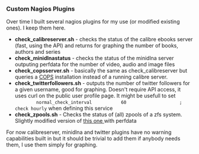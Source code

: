 ### Custom Nagios Plugins

Over time I built several nagios plugins for my use (or modified existing ones). I keep them here.

* **check_calibreserver.sh** - checks the status of the calibre ebooks server (fast, using the API) and returns for graphing the number of books, authors and series
* **check_minidlnastatus** - checks the status of the minidlna server outputing perfdata for the number of video, audio and image files
* **check_copsserver.sh** - basically the same as check_calibreserver but queries a [COPS](http://blog.slucas.fr/en/oss/calibre-opds-php-server) installation instead of a running calibre server.
* **check_twitterfollowers.sh** - outputs the number of twitter followers for a given username, good for graphing. Doesn't require API access, it uses curl on the public user profile page. It might be usefull to set  
`        normal_check_interval           60                    ; check hourly` when defining this service
* **check_zpools.sh** - Checks the status of (all) zpools of a zfs system. Slightly modified version of [ this one ](https://github.com/alpha01/SysAdmin-Scripts/tree/master/nagios-plugins) with perfdata

For now calibreserver, minidlna and twitter plugins have no warning capabilities built in but it should be trivial to add them if anybody needs them, I use them simply for graphing.
